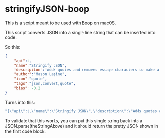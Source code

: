 # stringifyJSON-boop

This is a script meant to be used with [Boop](https://github.com/IvanMathy/Boop) on macOS.

This script converts JSON into a single line string that can be inserted into code.

So this:

```JSON
{
    "api":1,
    "name":"Stringify JSON",
    "description":"Adds quotes and removes escape characters to make a single String of JSON.",
    "author":"Mason Lapine",
    "icon":"quote",
    "tags":"json,convert,quote",
    "bias": -0.2
}
```


Turns into this:


```JAVA
"{\"api\":1,\"name\":\"Stringify JSON\",\"description\":\"Adds quotes and removes escape characters to make a single String of JSON.\",\"author\":\"Mason Lapine\",\"icon\":\"quote\",\"tags\":\"json,convert,quote\",\"bias\":-0.2}"
```

To validate that this works, you can put this single string back into a JSON.parse(theStringAbove) and it should return the pretty JSON shown in the first code block.
